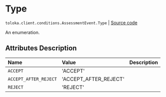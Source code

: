 # Type
`toloka.client.conditions.AssessmentEvent.Type` | [Source code](https://github.com/Toloka/toloka-kit/blob/v1.1.2/src/client/conditions.py#L130)

An enumeration.

## Attributes Description

| Name | Value | Description |
| :------| :-----------| :----------| 
`ACCEPT`|'ACCEPT'|
`ACCEPT_AFTER_REJECT`|'ACCEPT_AFTER_REJECT'|
`REJECT`|'REJECT'|
